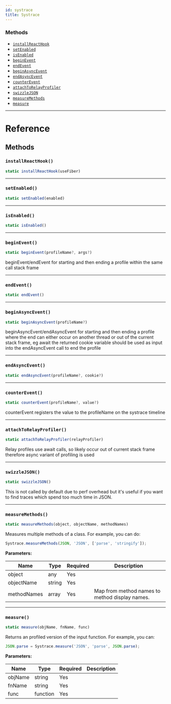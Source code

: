 ```yaml
---
id: systrace
title: Systrace
---
```




### Methods

- [`installReactHook`](docs/systrace.html#installreacthook)
- [`setEnabled`](docs/systrace.html#setenabled)
- [`isEnabled`](docs/systrace.html#isenabled)
- [`beginEvent`](docs/systrace.html#beginevent)
- [`endEvent`](docs/systrace.html#endevent)
- [`beginAsyncEvent`](docs/systrace.html#beginasyncevent)
- [`endAsyncEvent`](docs/systrace.html#endasyncevent)
- [`counterEvent`](docs/systrace.html#counterevent)
- [`attachToRelayProfiler`](docs/systrace.html#attachtorelayprofiler)
- [`swizzleJSON`](docs/systrace.html#swizzlejson)
- [`measureMethods`](docs/systrace.html#measuremethods)
- [`measure`](docs/systrace.html#measure)




---

# Reference

## Methods

### `installReactHook()`

```javascript
static installReactHook(useFiber)
```



---

### `setEnabled()`

```javascript
static setEnabled(enabled)
```



---

### `isEnabled()`

```javascript
static isEnabled()
```



---

### `beginEvent()`

```javascript
static beginEvent(profileName?, args?)
```


beginEvent/endEvent for starting and then ending a profile within the same call stack frame




---

### `endEvent()`

```javascript
static endEvent()
```



---

### `beginAsyncEvent()`

```javascript
static beginAsyncEvent(profileName?)
```


beginAsyncEvent/endAsyncEvent for starting and then ending a profile where the end can either
occur on another thread or out of the current stack frame, eg await
the returned cookie variable should be used as input into the endAsyncEvent call to end the profile




---

### `endAsyncEvent()`

```javascript
static endAsyncEvent(profileName?, cookie?)
```



---

### `counterEvent()`

```javascript
static counterEvent(profileName?, value?)
```


counterEvent registers the value to the profileName on the systrace timeline




---

### `attachToRelayProfiler()`

```javascript
static attachToRelayProfiler(relayProfiler)
```


Relay profiles use await calls, so likely occur out of current stack frame
therefore async variant of profiling is used




---

### `swizzleJSON()`

```javascript
static swizzleJSON()
```

This is not called by default due to perf overhead but it's useful
if you want to find traces which spend too much time in JSON.



---

### `measureMethods()`

```javascript
static measureMethods(object, objectName, methodNames)
```


Measures multiple methods of a class. For example, you can do:

```javascript
Systrace.measureMethods(JSON, 'JSON', ['parse', 'stringify']);
```

**Parameters:**

| Name | Type | Required | Description |
| - | - | - | - |
| object | any | Yes | | 
| objectName | string | Yes | |
| methodNames | array | Yes| Map from method names to method display names. |



---

### `measure()`

```javascript
static measure(objName, fnName, func)
```


Returns an profiled version of the input function. For example, you can:

```javascript
JSON.parse = Systrace.measure('JSON', 'parse', JSON.parse);
```

**Parameters:**

| Name | Type | Required | Description |
| - | - | - | - |
| objName | string | Yes | | 
| fnName | string | Yes | |
| func | function | Yes | |





